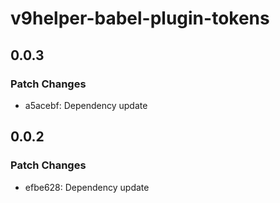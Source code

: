 # v9helper-babel-plugin-tokens

## 0.0.3

### Patch Changes

- a5acebf: Dependency update

## 0.0.2

### Patch Changes

- efbe628: Dependency update
